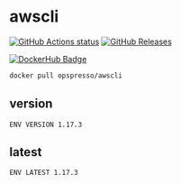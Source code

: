 # awscli

[![GitHub Actions status](https://github.com/opspresso/awscli/workflows/Build-Push/badge.svg)](https://github.com/opspresso/awscli/actions)
[![GitHub Releases](https://img.shields.io/github/release/opspresso/awscli.svg)](https://github.com/opspresso/awscli/releases)

[![DockerHub Badge](http://dockeri.co/image/opspresso/awscli)](https://hub.docker.com/r/opspresso/awscli/)

```bash
docker pull opspresso/awscli
```

## version

```
ENV VERSION 1.17.3
```

## latest

```
ENV LATEST 1.17.3
```
